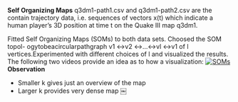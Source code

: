 **Self Organizing Maps**
q3dm1-path1.csv and q3dm1-path2.csv are the contain trajectory data, i.e. sequences of vectors x(t) which indicate a human player’s 3D position at time t on the Quake III map q3dm1.


Fitted Self Organizing Maps (SOMs) to both data sets. Choosed the SOM topol- ogytobeacircularpathgraph v1 ↔v2 ↔...↔vl ↔v1 of l vertices.Experimented with different choices of l and visualized the results. The following two videos provide an idea as to how a visualization:
[![SOMs](http://s6.postimg.org/ila04flqp/Screen_Shot_2015_09_12_at_02_35_38.png)](https://www.youtube.com/watch?v=XlvZui6xh0Y "SOMs")
**Observation**
- Smaller k gives just an overview of the map
- Larger k provides very dense map
￼
